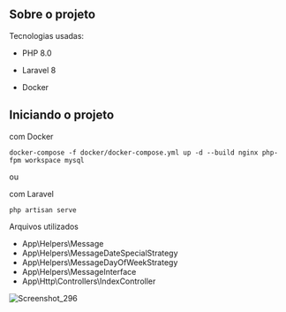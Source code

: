 

## Sobre o projeto

Tecnologias usadas:

- PHP 8.0

- Laravel 8

- Docker

## Iniciando o projeto

com Docker

```
docker-compose -f docker/docker-compose.yml up -d --build nginx php-fpm workspace mysql
```

ou

com Laravel

```
php artisan serve
```


Arquivos utilizados

 - App\Helpers\Message
 - App\Helpers\MessageDateSpecialStrategy
 - App\Helpers\MessageDayOfWeekStrategy
 - App\Helpers\MessageInterface
 - App\Http\Controllers\IndexController
 
 
![Screenshot_296](https://user-images.githubusercontent.com/25870781/198379292-9b2c8234-48c3-4296-9e32-c5e3fb1cca00.png)

